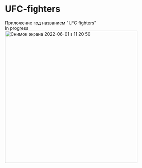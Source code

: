 # UFC-fighters
Приложение под названием "UFC fighters"<br />
In progress <br />
<img width="428" alt="Снимок экрана 2022-06-01 в 11 20 50" src="https://user-images.githubusercontent.com/92681775/171339364-c7376ab2-4c81-4018-bc00-80254491de94.png">
